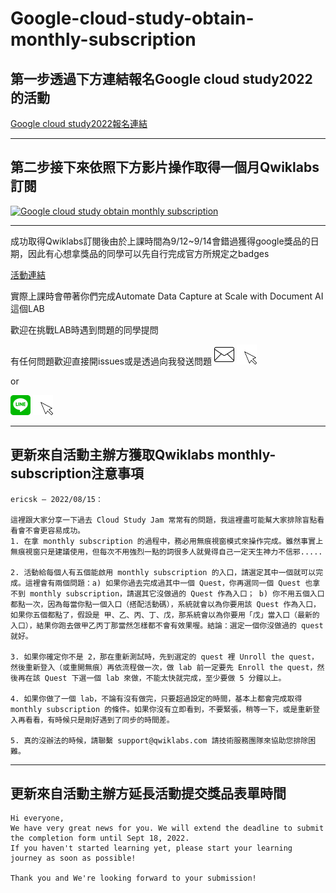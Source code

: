 # Google-cloud-study-obtain-monthly-subscription

## 第一步透過下方連結報名Google cloud study2022的活動

[Google cloud study2022報名連結](https://docs.google.com/forms/d/e/1FAIpQLScTpsT49MGBiJ_pNPYGJvvUBE90mXxsDmJSRFlFYF-aXm5X9Q/viewform?entry.1487425802=CSJ-TWHK-2022-JTKMKC)

---

## 第二步接下來依照下方影片操作取得一個月Qwiklabs訂閱

[![Google cloud study obtain monthly subscription](https://res.cloudinary.com/marcomontalbano/image/upload/v1662042138/video_to_markdown/images/youtube--MVZ6imsfPLo-c05b58ac6eb4c4700831b2b3070cd403.jpg)](https://youtu.be/eKYxUjNgt8c "Google cloud study obtain monthly subscription")

---

成功取得Qwiklabs訂閱後由於上課時間為9/12~9/14會錯過獲得google獎品的日期，因此有心想拿獎品的同學可以先自行完成官方所規定之badges

[活動連結](https://events.withgoogle.com/taiwan-hong-kong-cloud-study-jam/)

實際上課時會帶著你們完成Automate Data Capture at Scale with Document AI這個LAB

歡迎在挑戰LAB時遇到問題的同學提問

有任何問題歡迎直接開issues或是透過向我發送問題
[<img src="https://raw.githubusercontent.com/NPUST-DNLAB/Google-cloud-study-obtain-monthly-subscription/d18463ed97d4e3bea6e1b89487160d27cc12abde/email.svg" width="32" height="32">](mailto:q0975040879@gmail.com)
[<img src="https://github.com/NPUST-DNLAB/Google-cloud-study-obtain-monthly-subscription/blob/main/click.gif?raw=true"  width="32" height="32">](mailto:q0975040879@gmail.com)

or

[<img src="https://raw.githubusercontent.com/NPUST-DNLAB/Google-cloud-study-obtain-monthly-subscription/71c3b33d260f981d7d87b809490712ad29113f1b/line-svgrepo-com.svg"  width="32" height="32">](https://line.me/ti/p/yea9T2X2QZ) 
[<img src="https://github.com/NPUST-DNLAB/Google-cloud-study-obtain-monthly-subscription/blob/main/click.gif?raw=true"  width="32" height="32">](https://line.me/ti/p/yea9T2X2QZ)

---

## 更新來自活動主辦方獲取Qwiklabs monthly-subscription注意事項

```
ericsk — 2022/08/15：

這裡跟大家分享一下過去 Cloud Study Jam 常常有的問題，我這裡盡可能幫大家排除盲點看看會不會更容易成功。
1. 在拿 monthly subscription 的過程中，務必用無痕視窗模式來操作完成。雖然事實上無痕視窗只是建議使用，但每次不用強烈一點的詞很多人就覺得自己一定天生神力不信邪.....

2. 活動給每個人有五個能啟用 monthly subscription 的入口，請選定其中一個就可以完成。這裡會有兩個問題：a) 如果你過去完成過其中一個 Quest，你再選同一個 Quest 也拿不到 monthly subscription，請選其它沒做過的 Quest 作為入口； b) 你不用五個入口都點一次，因為每當你點一個入口（搭配活動碼），系統就會以為你要用該 Quest 作為入口，如果你五個都點了，假設是 甲、乙、丙、丁、戊，那系統會以為你要用「戊」當入口（最新的入口），結果你跑去做甲乙丙丁那當然怎樣都不會有效果喔。結論：選定一個你沒做過的 quest 就好。

3. 如果你確定你不是 2，那在重新測試時，先到選定的 quest 裡 Unroll the quest，然後重新登入（或重開無痕）再依流程做一次，做 lab 前一定要先 Enroll the quest，然後再在該 Quest 下選一個 lab 來做，不能太快就完成，至少要做 5 分鐘以上。

4. 如果你做了一個 lab，不論有沒有做完，只要超過設定的時間，基本上都會完成取得 monthly subscription 的條件。如果你沒有立即看到，不要緊張，稍等一下，或是重新登入再看看，有時候只是剛好遇到了同步的時間差。

5. 真的沒辦法的時候，請聯繫 support@qwiklabs.com 請技術服務團隊來協助您排除困難。
```

---

## 更新來自活動主辦方延長活動提交獎品表單時間

```
Hi everyone,
We have very great news for you. We will extend the deadline to submit the completion form until Sept 18, 2022. 
If you haven't started learning yet, please start your learning journey as soon as possible!

Thank you and We're looking forward to your submission!
```